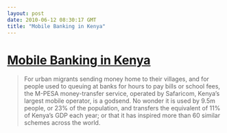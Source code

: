 ```yaml
---
layout: post
date: 2010-06-12 08:30:17 GMT
title: "Mobile Banking in Kenya"
---
```

# [Mobile Banking in Kenya](http://www.economist.com/node/16319635?story_id=16319635)

> For urban migrants sending money home to their villages, and for people used to queuing at banks for hours to pay bills or school fees, the M-PESA money-transfer service, operated by Safaricom, Kenya’s largest mobile operator, is a godsend. No wonder it is used by 9.5m people, or 23% of the population, and transfers the equivalent of 11% of Kenya’s GDP each year; or that it has inspired more than 60 similar schemes across the world.
